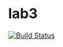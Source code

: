 # lab3

[![Build Status](https://app.travis-ci.com/simple-user-tt/lab3.svg?branch=master)](https://app.travis-ci.com/simple-user-tt/lab3)
